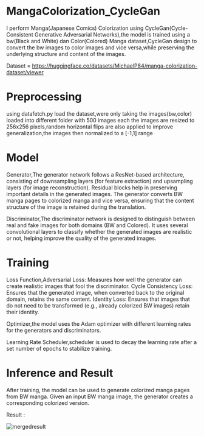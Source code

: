 # MangaColorization_CycleGan
I perform Manga(Japanese Comics) Colorization using CycleGan(Cycle-Consistent Generative Adversarial Networks),the model is trained using a bw(Black and White) dan Color(Colored) Manga dataset,CycleGan design to convert the bw images to color images and vice versa,while preserving the underlying structure and content of the images.

Dataset = https://huggingface.co/datasets/MichaelP84/manga-colorization-dataset/viewer

# Preprocessing
using datafetch.py load the dataset,were only taking the images(bw,color) loaded into different folder with 500 images each
the images are resized to 256x256 pixels,random horizontal flips are also applied to improve generalization,the images then normalized to a [-1,1] range

# Model
Generator,The generator network follows a ResNet-based architecture, consisting of downsampling layers (for feature extraction) and upsampling layers (for image reconstruction).
Residual blocks help in preserving important details in the generated images.
The generator converts BW manga pages to colorized manga and vice versa, ensuring that the content structure of the image is retained during the translation.

Discriminator,The discriminator network is designed to distinguish between real and fake images for both domains (BW and Colored).
It uses several convolutional layers to classify whether the generated images are realistic or not, helping improve the quality of the generated images.

# Training
Loss Function,Adversarial Loss: Measures how well the generator can create realistic images that fool the discriminator.
Cycle Consistency Loss: Ensures that the generated image, when converted back to the original domain, retains the same content.
Identity Loss: Ensures that images that do not need to be transformed (e.g., already colorized BW images) retain their identity.

Optimizer,the model uses the Adam optimizer with different learning rates for the generators and discriminators.

Learning Rate Scheduler,scheduler is used to decay the learning rate after a set number of epochs to stabilize training.

# Inference and Result
After training, the model can be used to generate colorized manga pages from BW manga. Given an input BW manga image, the generator creates a corresponding colorized version.

Result : 

![mergedresult](https://github.com/user-attachments/assets/0cc13c9e-5f04-4f9c-81cc-3925932bfef1)


